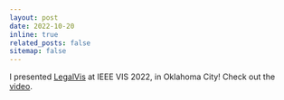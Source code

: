 ```yaml
---
layout: post
date: 2022-10-20
inline: true
related_posts: false
sitemap: false
---
```


I presented [LegalVis](https://doi.org/10.1109/TVCG.2022.3152450) at IEEE VIS 2022, in Oklahoma City! Check out the [video](https://www.youtube.com/watch?v=0qY_NxLSGBk&t=26071s).
